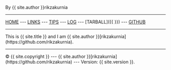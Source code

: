 
By {{ site.author }}rikzakurnia
<br>
<hr>

[HOME](https://rikzakurnia.github.io/os222/) --- [LINKS](https://rikzakurnia.github.io/os222/) --- [TIPS]([https://rikzakurnia.github.io/os222/) --- [LOG](https://github.com/rikzakurnia/os222/blob/main/TXT/mylog.txt) --- [TARBALL]({{ }}) --- [GITHUB](https://github.com/rikzakurnia/os222/)
<br>
<hr>
This is {{ site.title }} and I am {{ site.author }}[rikzakurnia](https://github.com/rikzakurnia).
<br>
<hr>
© {{ site.copyright }} --- {{ site.author }}[rikzakurnia](https://github.com/rikzakurnia) --- Version: {{ site.version }}.
